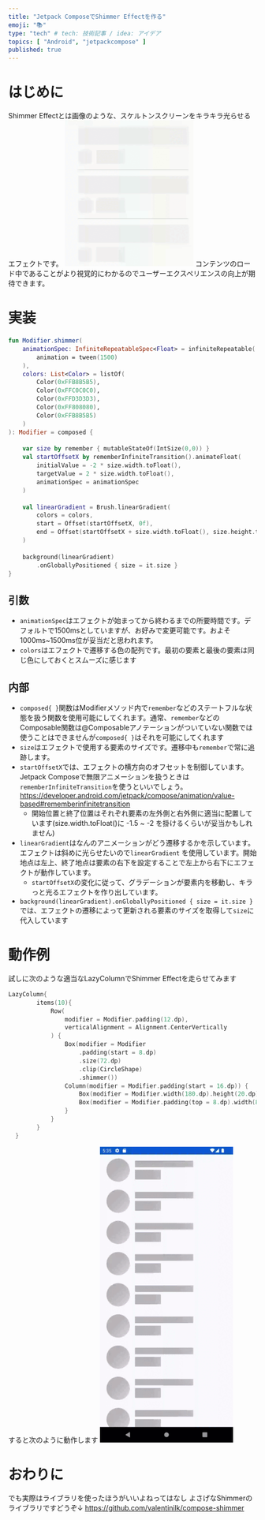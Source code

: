 ```yaml
---
title: "Jetpack ComposeでShimmer Effectを作る"
emoji: "📚"
type: "tech" # tech: 技術記事 / idea: アイデア
topics: [ "Android", "jetpackcompose" ]
published: true
---
```


# はじめに

Shimmer Effectとは画像のような、スケルトンスクリーンをキラキラ光らせるエフェクトです。
![](/images/shimmer.gif)
コンテンツのロード中であることがより視覚的にわかるのでユーザーエクスペリエンスの向上が期待できます。

# 実装

```kotlin
fun Modifier.shimmer(
    animationSpec: InfiniteRepeatableSpec<Float> = infiniteRepeatable(
        animation = tween(1500)
    ),
    colors: List<Color> = listOf(
        Color(0xFFB8B5B5),
        Color(0xFFC0C0C0),
        Color(0xFFD3D3D3),
        Color(0xFF808080),
        Color(0xFFB8B5B5)
    )
): Modifier = composed {

    var size by remember { mutableStateOf(IntSize(0,0)) }
    val startOffsetX by rememberInfiniteTransition().animateFloat(
        initialValue = -2 * size.width.toFloat(),
        targetValue = 2 * size.width.toFloat(),
        animationSpec = animationSpec
    )

    val linearGradient = Brush.linearGradient(
        colors = colors,
        start = Offset(startOffsetX, 0f),
        end = Offset(startOffsetX + size.width.toFloat(), size.height.toFloat())
    )

    background(linearGradient)
        .onGloballyPositioned { size = it.size }
}

```

## 引数

- `animationSpec`はエフェクトが始まってから終わるまでの所要時間です。デフォルトで1500msとしていますが、お好みで変更可能です。およそ1000ms~1500ms位が妥当だと思われます。
- `colors`はエフェクトで遷移する色の配列です。最初の要素と最後の要素は同じ色にしておくとスムーズに感じます

## 内部

- `composed{ }`関数はModifierメソッド内で`remember`などのステートフルな状態を扱う関数を使用可能にしてくれます。通常、`remember`などのComposable関数は@Composableアノテーションがついていない関数では使うことはできませんが`composed{ }`はそれを可能にしてくれます
- `size`はエフェクトで使用する要素のサイズです。遷移中も`remember`で常に追跡します。
- `startOffsetX`では、エフェクトの横方向のオフセットを制御しています。Jetpack Composeで無限アニメーションを扱うときは`rememberInfiniteTransition`を使うといいでしょう。
https://developer.android.com/jetpack/compose/animation/value-based#rememberinfinitetransition
    - 開始位置と終了位置はそれぞれ要素の左外側と右外側に適当に配置しています(size.width.toFloat()に -1.5 ~ -2 を掛けるくらいが妥当かもしれません)
- `linearGradient`はなんのアニメーションがどう遷移するかを示しています。エフェクトは斜めに光らせたいので`linearGradient` を使用しています。開始地点は左上、終了地点は要素の右下を設定することで左上から右下にエフェクトが動作しています。
    - `startOffsetX`の変化に従って、グラデーションが要素内を移動し、キラっと光るエフェクトを作り出しています。
- `background(linearGradient).onGloballyPositioned { size = it.size }`では、エフェクトの遷移によって更新される要素のサイズを取得して`size`に代入しています

# 動作例

試しに次のような適当なLazyColumnでShimmer Effectを走らせてみます

```kotlin
LazyColumn{
        items(10){
            Row(
                modifier = Modifier.padding(12.dp),
                verticalAlignment = Alignment.CenterVertically
            ) {
                Box(modifier = Modifier
                    .padding(start = 8.dp)
                    .size(72.dp)
                    .clip(CircleShape)
                    .shimmer())
                Column(modifier = Modifier.padding(start = 16.dp)) {
                    Box(modifier = Modifier.width(180.dp).height(20.dp).shimmer())
                    Box(modifier = Modifier.padding(top = 8.dp).width(80.dp).height(30.dp).shimmer())
                }
            }
        }
  }
```
すると次のように動作します
![](/images/result.gif)

# おわりに
でも実際はライブラリを使ったほうがいいよねってはなし
よさげなShimmerのライブラリですどうぞ↓
https://github.com/valentinilk/compose-shimmer